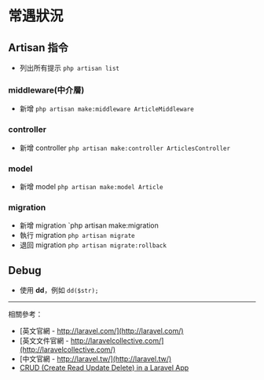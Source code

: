 # 常遇狀況

## Artisan 指令

* 列出所有提示 `php artisan list`

### middleware(中介層)
* 新增 `php artisan make:middleware ArticleMiddleware`

### controller
* 新增 controller `php artisan make:controller ArticlesController`

### model
* 新增 model `php artisan make:model Article`

### migration
* 新增 migration `php artisan make:migration 
* 執行 migration `php artisan migrate`
* 退回 migration `php artisan migrate:rollback`
	
## Debug
* 使用 **dd**，例如 `dd($str);`

---

相關參考：

* [英文官網 - http://laravel.com/](http://laravel.com/)
* [英文文件官網 - http://laravelcollective.com/](http://laravelcollective.com/)
* [中文官網 - http://laravel.tw/](http://laravel.tw/)
* [CRUD (Create Read Update Delete) in a Laravel App](http://www.sitepoint.com/crud-create-read-update-delete-laravel-app/)